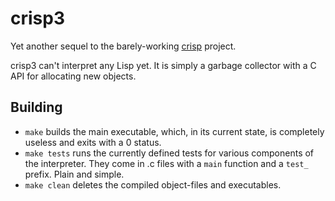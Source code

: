 # crisp3

Yet another sequel to the barely-working
[crisp](https://github.com/nonk123/crisp) project.

crisp3 can't interpret any Lisp yet. It is simply a garbage collector
with a C API for allocating new objects.

## Building

* `make` builds the main executable, which, in its current state, is
  completely useless and exits with a 0 status.
* `make tests` runs the currently defined tests for various components
  of the interpreter. They come in .c files with a `main` function and
  a `test_` prefix. Plain and simple.
* `make clean` deletes the compiled object-files and executables.
